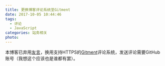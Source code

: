 ```yaml
---
title: 更换博客评论系统至Gitment
date: 2017-10-05 10:44:46
tags: 
  - 评论
  - JavaScript
categories: 站务相关
photo:
---
```


本博客已弃用[友言](www.uyan.cc)，换用支持HTTPS的[Gitment](https://github.com/imsun/gitment)评论系统，发送评论需要GitHub账号（我想这个应该也是谁都有罢）。
